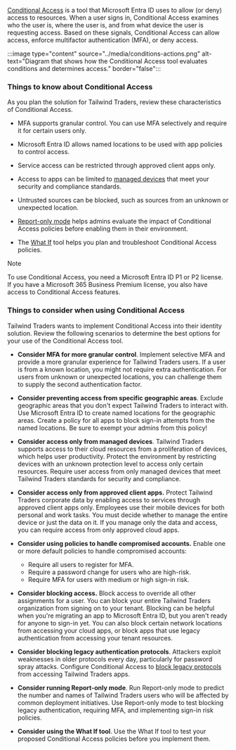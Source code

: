 [Conditional Access](/azure/active-directory/conditional-access/overview) is a tool that Microsoft Entra ID uses to allow (or deny) access to resources. When a user signs in, Conditional Access examines who the user is, where the user is, and from what device the user is requesting access. Based on these signals, Conditional Access can allow access, enforce multifactor authentication (MFA), or deny access.  

:::image type="content" source="../media/conditions-actions.png" alt-text="Diagram that shows how the Conditional Access tool evaluates conditions and determines access." border="false":::

### Things to know about Conditional Access

As you plan the solution for Tailwind Traders, review these characteristics of Conditional Access.

- MFA supports granular control. You can use MFA selectively and require it for certain users only.

- Microsoft Entra ID allows named locations to be used with app policies to control access.

- Service access can be restricted through approved client apps only.

- Access to apps can be limited to [managed devices](/azure/active-directory/conditional-access/concept-condition-filters-for-devices) that meet your security and compliance standards.

- Untrusted sources can be blocked, such as sources from an unknown or unexpected location.

- [Report-only mode](/azure/active-directory/conditional-access/concept-conditional-access-report-only) helps admins evaluate the impact of Conditional Access policies before enabling them in their environment.

- The [What If](/azure/active-directory/conditional-access/what-if-tool) tool helps you plan and troubleshoot Conditional Access policies.

> [!NOTE]
> To use Conditional Access, you need a Microsoft Entra ID P1 or P2 license. If you have a Microsoft 365 Business Premium license, you also have access to Conditional Access features. 

### Things to consider when using Conditional Access

Tailwind Traders wants to implement Conditional Access into their identity solution. Review the following scenarios to determine the best options for your use of the Conditional Access tool.

- **Consider MFA for more granular control**. Implement selective MFA and provide a more granular experience for Tailwind Traders users. If a user is from a known location, you might not require extra authentication. For users from unknown or unexpected locations, you can challenge them to supply the second authentication factor.

- **Consider preventing access from specific geographic areas**. Exclude geographic areas that you don't expect Tailwind Traders to interact with. Use Microsoft Entra ID to create named locations for the geographic areas. Create a policy for all apps to block sign-in attempts from the named locations. Be sure to exempt your admins from this policy!

- **Consider access only from managed devices**. Tailwind Traders supports access to their cloud resources from a proliferation of devices, which helps user productivity. Protect the environment by restricting devices with an unknown protection level to access only certain resources. Require user access from only managed devices that meet Tailwind Traders standards for security and compliance.

- **Consider access only from approved client apps.** Protect Tailwind Traders corporate data by enabling access to services through approved client apps only. Employees use their mobile devices for both personal and work tasks. You must decide whether to manage the entire device or just the data on it. If you manage only the data and access, you can require access from only approved cloud apps.

- **Consider using policies to handle compromised accounts.** Enable one or more default policies to handle compromised accounts:
   - Require all users to register for MFA.
   - Require a password change for users who are high-risk.
   - Require MFA for users with medium or high sign-in risk.

- **Consider blocking access.** Block access to override all other assignments for a user. You can block your entire Tailwind Traders organization from signing on to your tenant. Blocking can be helpful when you're migrating an app to Microsoft Entra ID, but you aren't ready for anyone to sign-in yet. You can also block certain network locations from accessing your cloud apps, or block apps that use legacy authentication from accessing your tenant resources.

- **Consider blocking legacy authentication protocols**. Attackers exploit weaknesses in older protocols every day, particularly for password spray attacks. Configure Conditional Access to [block legacy protocols](/azure/active-directory/conditional-access/howto-conditional-access-policy-block-legacy) from accessing Tailwind Traders apps.

- **Consider running Report-only mode**. Run Report-only mode to predict the number and names of Tailwind Traders users who will be affected by common deployment initiatives. Use Report-only mode to test blocking legacy authentication, requiring MFA, and implementing sign-in risk policies. 

- **Consider using the What If tool**. Use the What If tool to test your proposed Conditional Access policies before you implement them.
